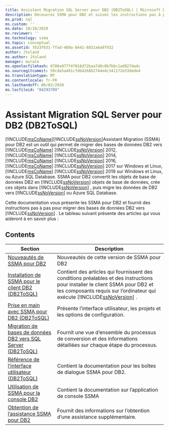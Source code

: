 ```yaml
---
title: Assistant Migration SQL Server pour DB2 (DB2ToSQL) | Microsoft Docs
description: Découvrez SSMA pour DB2 et suivez les instructions pas à pas pour migrer des bases de données DB2 vers SQL Server ou Azure SQL Database.
ms.prod: sql
ms.custom: ''
ms.date: 10/10/2019
ms.reviewer: ''
ms.technology: ssma
ms.topic: conceptual
ms.assetid: 7633f631-ffad-469a-8441-8831a6a9f932
author: Jtoland
ms.author: Jtoland
manager: murato
ms.openlocfilehash: 6788a977f4f818d72baa7d8c0b7bbc1ad927da4c
ms.sourcegitcommit: 59cda5a481cfdb4268b2744edc341172e53dede4
ms.translationtype: MT
ms.contentlocale: fr-FR
ms.lasthandoff: 06/02/2020
ms.locfileid: "84293709"
---
```

# <a name="sql-server-migration-assistant-for-db2-db2tosql"></a>Assistant Migration SQL Server pour DB2 (DB2ToSQL)
[!INCLUDE[msCoName](../../includes/msconame_md.md)][!INCLUDE[ssNoVersion](../../includes/ssnoversion-md.md)]Assistant Migration (SSMA) pour DB2 est un outil qui permet de migrer des bases de données DB2 vers [!INCLUDE[msCoName](../../includes/msconame_md.md)] [!INCLUDE[ssNoVersion](../../includes/ssnoversion-md.md)] 2012, [!INCLUDE[msCoName](../../includes/msconame_md.md)] [!INCLUDE[ssNoVersion](../../includes/ssnoversion-md.md)] 2014, [!INCLUDE[msCoName](../../includes/msconame_md.md)] [!INCLUDE[ssNoVersion](../../includes/ssnoversion-md.md)] 2016, [!INCLUDE[msCoName](../../includes/msconame_md.md)] [!INCLUDE[ssNoVersion](../../includes/ssnoversion-md.md)] 2017 sur Windows et Linux, [!INCLUDE[msCoName](../../includes/msconame_md.md)] [!INCLUDE[ssNoVersion](../../includes/ssnoversion-md.md)] 2019 sur Windows et Linux, ou Azure SQL Database. SSMA pour DB2 convertit les objets de base de données DB2 en [!INCLUDE[ssNoVersion](../../includes/ssnoversion-md.md)] objets de base de données, crée ces objets dans [!INCLUDE[ssNoVersion](../../includes/ssnoversion-md.md)] , puis migre les données de DB2 vers [!INCLUDE[ssNoVersion](../../includes/ssnoversion-md.md)] ou Azure SQL Database.  
  
Cette documentation vous présente les SSMA pour DB2 et fournit des instructions pas à pas pour migrer des bases de données DB2 vers [!INCLUDE[ssNoVersion](../../includes/ssnoversion-md.md)] . Le tableau suivant présente des articles qui vous aideront à en savoir plus :  
  
## <a name="contents"></a>Contents  
  
|Section|Description|  
|-----------|---------------|
|[Nouveautés de SSMA pour DB2](https://msdn.microsoft.com/1cc38f85-3caa-42d0-8c76-a380c1d15c67)|Nouveautés de cette version de SSMA pour DB2|  
|[Installation de SSMA pour le client DB2 &#40;DB2ToSQL&#41;](../../ssma/db2/installing-ssma-for-db2-client-db2tosql.md)|Contient des articles qui fournissent des conditions préalables et des instructions pour installer le client SSMA pour DB2 et les composants requis sur l’ordinateur qui exécute [!INCLUDE[ssNoVersion](../../includes/ssnoversion-md.md)] .|  
|[Prise en main avec SSMA pour DB2 &#40;DB2ToSQL&#41;](../../ssma/db2/getting-started-with-ssma-for-db2-db2tosql.md)|Présente l’interface utilisateur, les projets et les options de configuration.|  
|[Migration de bases de données DB2 vers SQL Server &#40;DB2ToSQL&#41;](../../ssma/db2/migrating-db2-databases-to-sql-server-db2tosql.md)|Fournit une vue d’ensemble du processus de conversion et des informations détaillées sur chaque étape du processus.|  
|[Référence de l’interface utilisateur &#40;DB2ToSQL&#41;](../../ssma/db2/user-interface-reference-db2tosql.md)|Contient la documentation pour les boîtes de dialogue SSMA pour DB2.|  
|[Utilisation de SSMA pour la console DB2](https://msdn.microsoft.com/29d8787c-632e-4ff7-9ccc-3f7ad40480ec)|Contient la documentation sur l’application de console SSMA|  
|[Obtention de l’assistance SSMA pour DB2](https://go.microsoft.com/fwlink/?LinkID=708538&clcid=0x409)|Fournit des informations sur l’obtention d’une assistance supplémentaire.|  
